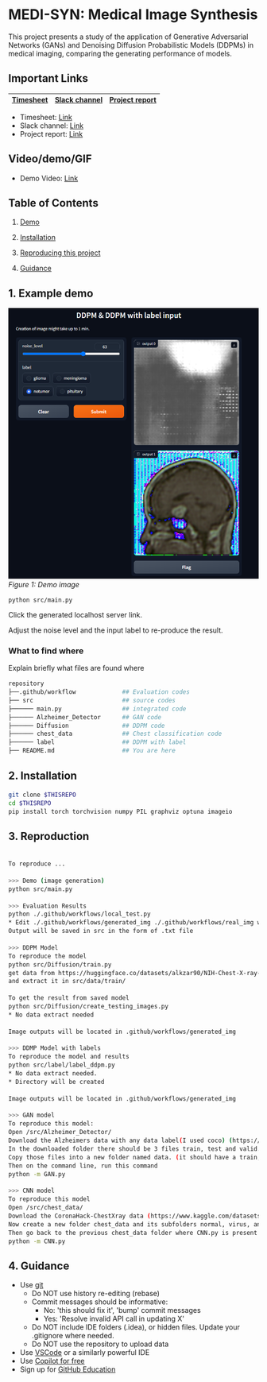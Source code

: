 
# MEDI-SYN: Medical Image Synthesis
This project presents a study of the application of Generative Adversarial Networks (GANs) and Denoising Diffusion Probabilistic Models (DDPMs) in medical imaging, comparing the generating performance of models. 

## Important Links

| [Timesheet](https://1sfu-my.sharepoint.com/:x:/g/personal/kabhishe_sfu_ca/EUfW7Bq7M2ZNiWasPSkAi8QBwBfu-U5BSOfiO9znWyNtYQ?e=ryKNNX) | [Slack channel](https://sfucmpt340fall2023.slack.com/archives/C05SZPSJC5V) | [Project report](https://www.overleaf.com/1835994585mqxkmmfchnps) |
|-----------|---------------|-------------------------|

- Timesheet: [Link](https://1sfu-my.sharepoint.com/:x:/g/personal/kabhishe_sfu_ca/EUfW7Bq7M2ZNiWasPSkAi8QBwBfu-U5BSOfiO9znWyNtYQ?e=ryKNNX)
- Slack channel: [Link](https://sfucmpt340fall2023.slack.com/archives/C05SZPSJC5V)
- Project report: [Link](https://drive.google.com/file/d/1MOb_nNaPBgQsmuYrBPUcsizPXZIFY_0G/view?usp=sharing)


## Video/demo/GIF
- Demo Video: [Link](https://www.youtube.com/watch?v=T6O6fFIYxko)

## Table of Contents
1. [Demo](#demo)

2. [Installation](#installation)

3. [Reproducing this project](#repro)

4. [Guidance](#guide)


<a name="demo"></a>
## 1. Example demo

![Demo img](src/demo.png)
*Figure 1: Demo image*

```
python src/main.py
```
Click the generated localhost server link.

Adjust the noise level and the input label to re-produce the result.

### What to find where

Explain briefly what files are found where

```bash
repository
├──.github/workflow             ## Evaluation codes
├── src                         ## source codes
├────── main.py                 ## integrated code
├────── Alzheimer_Detector      ## GAN code 
├────── Diffusion               ## DDPM code
├────── chest_data              ## Chest classification code
├────── label                   ## DDPM with label
├── README.md                   ## You are here
```

<a name="installation"></a>

## 2. Installation

```bash
git clone $THISREPO
cd $THISREPO
pip install torch torchvision numpy PIL graphviz optuna imageio
```

<a name="repro"></a>
## 3. Reproduction
```bash

To reproduce ...

>>> Demo (image generation)
python src/main.py

>>> Evaluation Results
python ./.github/workflows/local_test.py
* Edit ./.github/workflows/generated_img ./.github/workflows/real_img with your own data to test different images. 
Output will be saved in src in the form of .txt file

>>> DDPM Model
To reproduce the model
python src/Diffusion/train.py
get data from https://huggingface.co/datasets/alkzar90/NIH-Chest-X-ray-dataset/tree/main/data/images
and extract it in src/data/train/

To get the result from saved model
python src/Diffusion/create_testing_images.py
* No data extract needed

Image outputs will be located in .github/workflows/generated_img

>>> DDMP Model with labels
To reproduce the model and results
python src/label/label_ddpm.py
* No data extract needed.
* Directory will be created

Image outputs will be located in .github/workflows/generated_img

>>> GAN model
To reproduce this model:
Open /src/Alzheimer_Detector/
Download the Alzheimers data with any data label(I used coco) (https://universe.roboflow.com/milestone-wucnp/alzheimer-detector) in this folder
In the downloaded folder there should be 3 files train, test and valid.
Copy those files into a new folder named data. (it should have a train, test, and valid folder that contains images)
Then on the command line, run this command
python -m GAN.py

>>> CNN model
To reproduce this model
Open /src/chest_data/
Download the CoronaHack-ChestXray data (https://www.kaggle.com/datasets/praveengovi/coronahack-chest-xraydataset) in this folder
Now create a new folder chest_data and its subfolders normal, virus, and bacteria in it.
Then go back to the previous chest_data folder where CNN.py is present and on the command line, run this command
python -m CNN.py
```

<a name="guide"></a>
## 4. Guidance

- Use [git](https://git-scm.com/book/en/v2)
    - Do NOT use history re-editing (rebase)
    - Commit messages should be informative:
        - No: 'this should fix it', 'bump' commit messages
        - Yes: 'Resolve invalid API call in updating X'
    - Do NOT include IDE folders (.idea), or hidden files. Update your .gitignore where needed.
    - Do NOT use the repository to upload data
- Use [VSCode](https://code.visualstudio.com/) or a similarly powerful IDE
- Use [Copilot for free](https://dev.to/twizelissa/how-to-enable-github-copilot-for-free-as-student-4kal)
- Sign up for [GitHub Education](https://education.github.com/) 
